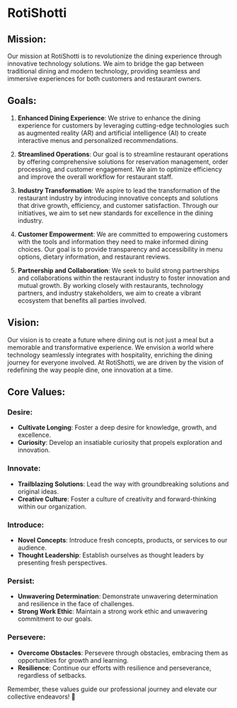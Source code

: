 # RotiShotti

## Mission:
Our mission at RotiShotti is to revolutionize the dining experience through innovative technology solutions. We aim to bridge the gap between traditional dining and modern technology, providing seamless and immersive experiences for both customers and restaurant owners.

## Goals:
1. **Enhanced Dining Experience**: We strive to enhance the dining experience for customers by leveraging cutting-edge technologies such as augmented reality (AR) and artificial intelligence (AI) to create interactive menus and personalized recommendations.
   
2. **Streamlined Operations**: Our goal is to streamline restaurant operations by offering comprehensive solutions for reservation management, order processing, and customer engagement. We aim to optimize efficiency and improve the overall workflow for restaurant staff.

3. **Industry Transformation**: We aspire to lead the transformation of the restaurant industry by introducing innovative concepts and solutions that drive growth, efficiency, and customer satisfaction. Through our initiatives, we aim to set new standards for excellence in the dining industry.

4. **Customer Empowerment**: We are committed to empowering customers with the tools and information they need to make informed dining choices. Our goal is to provide transparency and accessibility in menu options, dietary information, and restaurant reviews.

5. **Partnership and Collaboration**: We seek to build strong partnerships and collaborations within the restaurant industry to foster innovation and mutual growth. By working closely with restaurants, technology partners, and industry stakeholders, we aim to create a vibrant ecosystem that benefits all parties involved.

## Vision:
Our vision is to create a future where dining out is not just a meal but a memorable and transformative experience. We envision a world where technology seamlessly integrates with hospitality, enriching the dining journey for everyone involved. At RotiShotti, we are driven by the vision of redefining the way people dine, one innovation at a time.

## Core Values:

### Desire:
- **Cultivate Longing**: Foster a deep desire for knowledge, growth, and excellence.
- **Curiosity**: Develop an insatiable curiosity that propels exploration and innovation.

### Innovate:
- **Trailblazing Solutions**: Lead the way with groundbreaking solutions and original ideas.
- **Creative Culture**: Foster a culture of creativity and forward-thinking within our organization.

### Introduce:
- **Novel Concepts**: Introduce fresh concepts, products, or services to our audience.
- **Thought Leadership**: Establish ourselves as thought leaders by presenting fresh perspectives.

### Persist:
- **Unwavering Determination**: Demonstrate unwavering determination and resilience in the face of challenges.
- **Strong Work Ethic**: Maintain a strong work ethic and unwavering commitment to our goals.

### Persevere:
- **Overcome Obstacles**: Persevere through obstacles, embracing them as opportunities for growth and learning.
- **Resilience**: Continue our efforts with resilience and perseverance, regardless of setbacks.

Remember, these values guide our professional journey and elevate our collective endeavors! 🚀

